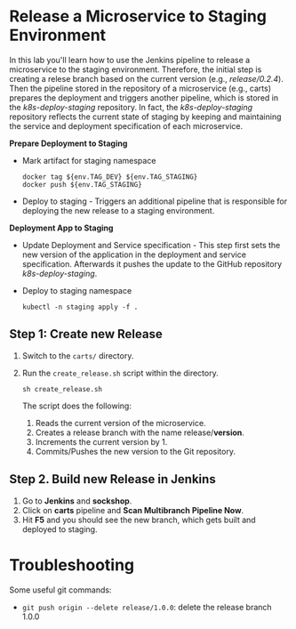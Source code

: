 # Release a Microservice to Staging Environment

In this lab you'll learn how to use the Jenkins pipeline to release a microservice to the staging environment. Therefore, the initial step is creating a relese branch based on the current version (e.g., *release/0.2.4*). Then the pipeline stored in the repository of a microservice (e.g., carts)  prepares the deployment and triggers another pipeline, which is stored in the *k8s-deploy-staging* repository. In fact, the *k8s-deploy-staging* repository reflects the current state of staging by keeping and maintaining the service and deployment specification of each microservice. 

**Prepare Deployment to Staging**
* Mark artifact for staging namespace
    ```
    docker tag ${env.TAG_DEV} ${env.TAG_STAGING}
    docker push ${env.TAG_STAGING}
    ```

* Deploy to staging - Triggers an additional pipeline that is responsible for deploying the new release to a staging environment. 

**Deployment App to Staging**
* Update Deployment and Service specification - This step first sets the new version of the application in the deployment and service specification. Afterwards it pushes the update to the GitHub repository *k8s-deploy-staging*.

* Deploy to staging namespace
    ```
    kubectl -n staging apply -f .
    ```

## Step 1: Create new Release

1. Switch to the `carts/` directory.

1. Run the `create_release.sh` script within the directory.
    ```
    sh create_release.sh
    ```

    The script does the following:
    1. Reads the current version of the microservice.
    1. Creates a release branch with the name release/**version**.
    1. Increments the current version by 1. 
    1. Commits/Pushes the new version to the Git repository.

## Step 2. Build new Release in Jenkins
1. Go to **Jenkins** and **sockshop**.
1. Click on **carts** pipeline and **Scan Multibranch Pipeline Now**.
1. Hit **F5** and you should see the new branch, which gets built and deployed to staging. 

# Troubleshooting
Some useful git commands:
- `git push origin --delete release/1.0.0`: delete the release branch 1.0.0
